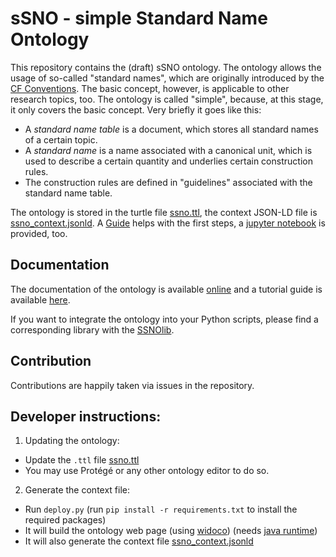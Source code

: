 # sSNO - simple Standard Name Ontology

This repository contains the (draft) sSNO ontology. The ontology allows the usage of so-called "standard names", which
are originally introduced by the [CF Conventions](http://cfconventions.org/). The basic concept, however, is applicable
to other research topics, too. The ontology is called "simple", because, at this stage, it only covers the basic
concept. Very briefly it goes like this:

- A *standard name table* is a document, which stores all standard names of a certain topic.
- A *standard name* is a name associated with a canonical unit, which is used to describe a certain quantity and
  underlies certain construction rules.
- The construction rules are defined in "guidelines" associated with the standard name table.

The ontology is stored in the turtle file [ssno.ttl](ssno.ttl), the context JSON-LD file
is [ssno_context.jsonld](https://raw.githubusercontent.com/matthiasprobst/ssno/main/ssno_context.jsonld).
A [Guide](Guide.md) helps with the first steps, a [jupyter notebook](./examples/Tutorial.ipynb) is provided, too.

## Documentation

The documentation of the ontology is available [online](https://matthiasprobst.github.io/ssno/) and a tutorial guide is
available [here](Guide.md).

If you want to integrate the ontology into your Python scripts, please find a corresponding library with
the [SSNOlib](https://github.com/matthiasprobst/SSNOlib/).

## Contribution

Contributions are happily taken via issues in the repository.


## Developer instructions:

1. Updating the ontology:

- Update the `.ttl` file [ssno.ttl](ssno.ttl)
- You may use Protégé or any other ontology editor to do so.

2. Generate the context file:

- Run `deploy.py` (run `pip install -r requirements.txt` to install the required packages)
- It will build the ontology web page (using [widoco](https://dgarijo.github.io/Widoco/doc/tutorial/)) (needs [java runtime](https://www.java.com/de/download/manual.jsp))
- It will also generate the context file [ssno_context.jsonld](ssno_context.jsonld)
